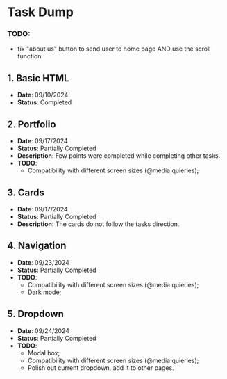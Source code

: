 # Task Dump
### TODO: 
  - fix "about us" button to send user to home page AND use the scroll function
## 1. Basic HTML
- **Date**: 09/10/2024
- **Status**: Completed

## 2. Portfolio
- **Date**: 09/17/2024
- **Status**: Partially Completed
- **Description**: Few points were completed while completing other tasks.
- **TODO**: 
  - Compatibility with different screen sizes (@media quieries);

## 3. Cards
- **Date**: 09/17/2024
- **Status**: Partially Completed
- **Description**: The cards do not follow the tasks direction.

## 4. Navigation
- **Date**: 09/23/2024
- **Status**: Partially Completed
- **TODO**: 
  - Compatibility with different screen sizes (@media quieries);
  - Dark mode;

## 5. Dropdown
- **Date**: 09/24/2024
- **Status**: Partially Completed
- **TODO**:
  - Modal box;
  - Compatibility with different screen sizes (@media quieries);
  - Polish out current dropdown, add it to other pages.
